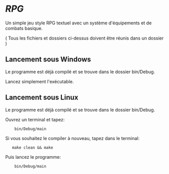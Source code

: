 # _RPG_

 Un simple jeu style RPG textuel avec un système d'équipements et de combats basique.
  
 ( Tous les fichiers et dossiers ci-dessus doivent être réunis dans un dossier )

## Lancement sous Windows
  
  Le programme est déjà compilé et se trouve dans le dossier bin/Debug.
  
  Lancez simplement l'exécutable.
  
## Lancement sous Linux
  
  Le programme est déjà compilé et se trouve dans le dossier bin/Debug.
  
  Ouvrez un terminal et tapez:
        
        bin/Debug/main 
  Si vous souhaitez le compiler à nouveau, tapez dans le terminal:
       
       make clean && make

  Puis lancez le programme:      
        
        bin/Debug/main
